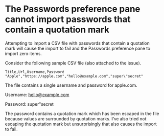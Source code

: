 # The Passwords preference pane cannot import passwords that contain a quotation mark

Attempting to import a CSV file with passwords that contain a quotation mark will cause the import to fail and the Passwords preference pane to import zero items.

Consider the following sample CSV file (also attached to the issue).

```csv
Title,Url,Username,Password
"Apple","https://apple.com","hello@example.com","super\"secret"
```

The file contains a single username and password for apple.com.

Username: hello@example.com

Password: super"secret

The password contains a quotation mark which has been escaped in the file because values are surrounded by quotation marks. I’ve also tried not escaping the quotation mark but unsurprisingly that also causes the import to fail.
